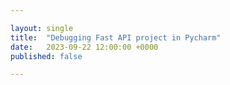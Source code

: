 ```yaml
---

layout: single
title:  "Debugging Fast API project in Pycharm"
date:   2023-09-22 12:00:00 +0000
published: false

---
```




